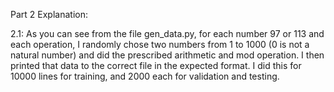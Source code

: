 Part 2 Explanation:

2.1:
As you can see from the file gen_data.py, for each number 97 or 113 and each operation, I randomly chose two numbers from 1 to 1000 (0 is not a natural number) and did the prescribed arithmetic and mod operation. I then printed that data to the correct file in the expected format. I did this for 10000 lines for training, and 2000 each for validation and testing.
